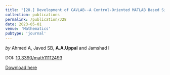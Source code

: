 ```yaml
---
title: "[28.] Development of CAVLAB--A Control-Oriented MATLAB Based Simulator for an Underground Coal Gasification Process"
collection: publications
permalink: /publication/J28
date: 2023-05-01
venue: 'Mathematics'
pubtype: 'journal'
---
```

*by* Ahmed A, Javed SB, **A.A.Uppal** and Jamshad I 

DOI: [10.3390/math11112493](https://doi.org/10.3390/math11112493)

[Download here](https://aauppal.github.io/files/J28.pdf)
